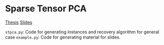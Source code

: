 # Sparse Tensor PCA
[Thesis](https://cxjdavin.github.io/files/masters_thesis_report.pdf)
[Slides](http://davinchoo.com/files/masters_thesis_slides.pdf)

`stpca.py`: Code for generating instances and recovery algorithm for general case
`example.py`: Code for generating material for slides.

